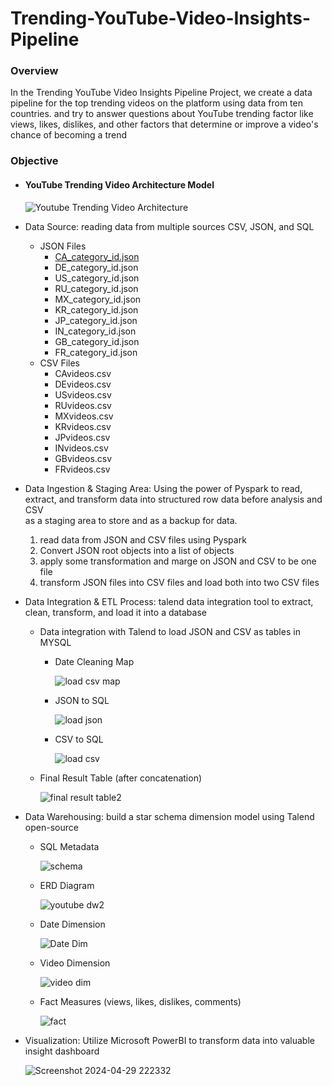 # Trending-YouTube-Video-Insights-Pipeline

### Overview
In the Trending YouTube Video Insights Pipeline Project, we create a data pipeline for the top trending videos on the platform using data from ten countries. and try to answer questions about YouTube trending factor like views, likes, dislikes, and other factors that determine or improve a video's chance of becoming a trend

### Objective

* #### YouTube Trending Video Architecture Model
 
   ![Youtube Trending Video Architecture](https://github.com/mostafaalaa00/Trending-YouTube-Video-Insights-Pipeline/assets/61460174/d41d4b3f-11a7-401a-9fb1-0f896419d299)


* Data Source: reading data from multiple sources CSV, JSON, and SQL
    * JSON Files
       * [CA_category_id.json](https://github.com/mostafaalaa00/Trending-YouTube-Video-Insights-Pipeline/files/15142439/CA_category_id.json)
       * DE_category_id.json
       * US_category_id.json
       * RU_category_id.json
       * MX_category_id.json
       * KR_category_id.json
       * JP_category_id.json
       * IN_category_id.json
       * GB_category_id.json
       * FR_category_id.json
    * CSV Files
      *  CAvideos.csv
      *  DEvideos.csv
      *  USvideos.csv
      *  RUvideos.csv
      *  MXvideos.csv
      *  KRvideos.csv
      *  JPvideos.csv
      *  INvideos.csv
      *  GBvideos.csv
      *  FRvideos.csv
        
* Data Ingestion & Staging Area: Using the power of Pyspark to read, extract, and transform data into structured row data before analysis and CSV   
  as a staging area to store and as a backup for data.
    1. read data from JSON and CSV files using Pyspark
    2. Convert JSON root objects into a list of objects
    3. apply some transformation and marge on JSON and CSV to be one file
    4. transform JSON files into CSV files and load both into two CSV files

* Data Integration & ETL Process: talend data integration tool to extract, clean, transform, and load it into a database
    * Data integration with Talend to load JSON and CSV as tables in MYSQL
      * Date Cleaning Map
        
        ![load csv map](https://github.com/mostafaalaa00/Trending-YouTube-Video-Insights-Pipeline/assets/61460174/db87f0ab-bf7e-4ae0-b3ee-fc34be02b44b)

      * JSON to SQL
        
        ![load json](https://github.com/mostafaalaa00/Trending-YouTube-Video-Insights-Pipeline/assets/61460174/463e467e-431d-426e-9af0-7e09feb14054)

      * CSV to SQL
        
        ![load csv](https://github.com/mostafaalaa00/Trending-YouTube-Video-Insights-Pipeline/assets/61460174/6e0b41e4-d264-4c7d-b94e-da552ed416d1)

     * Final Result Table (after concatenation)
       
       ![final result table2](https://github.com/mostafaalaa00/Trending-YouTube-Video-Insights-Pipeline/assets/61460174/8ae3ddab-96c0-4d82-8254-2107f4950700)

       
* Data Warehousing: build a star schema dimension model using Talend open-source
    * SQL Metadata

      ![schema](https://github.com/mostafaalaa00/Trending-YouTube-Video-Insights-Pipeline/assets/61460174/303dc13f-ba9d-40ca-a8f6-b479a9511a15)

    * ERD Diagram
      
      ![youtube dw2](https://github.com/mostafaalaa00/Trending-YouTube-Video-Insights-Pipeline/assets/61460174/1369ab1d-fecd-4aba-845c-c2e80717c91c)
    * Date Dimension
      
      ![Date Dim](https://github.com/mostafaalaa00/Trending-YouTube-Video-Insights-Pipeline/assets/61460174/c1bd633c-1a61-4e67-be9e-e7d1b9e0ba60)
    * Video Dimension
      
      ![video dim](https://github.com/mostafaalaa00/Trending-YouTube-Video-Insights-Pipeline/assets/61460174/b796ea93-c495-4f84-8528-6c5ad5c75f21)
    * Fact Measures (views, likes, dislikes, comments)
      
      ![fact](https://github.com/mostafaalaa00/Trending-YouTube-Video-Insights-Pipeline/assets/61460174/8de71cc7-4334-41c4-a761-3ba7215a4a09)

* Visualization: Utilize Microsoft PowerBI to transform data into valuable insight dashboard

     ![Screenshot 2024-04-29 222332](https://github.com/mostafaalaa00/Trending-YouTube-Video-Insights-Pipeline/assets/61460174/772adbc2-4507-4ea8-ae7e-790c5e2813b2)


  
